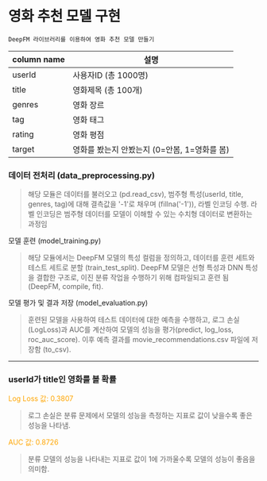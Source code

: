 # 영화 추천 모델 구현

<pre><code>DeepFM 라이브러리를 이용하여 영화 추천 모델 만들기</code></pre>


|column name|설명|
|---	|---	|
|userId|사용자ID (총 1000명)|
|title|영화제목 (총 100개)|
|genres|영화 장르|
|tag|영화 태그|
|rating|영화 평점|
|target|영화를 봤는지 안봤는지 (0=안봄, 1=영화를 봄)|


### 데이터 전처리 (data_preprocessing.py)

> 해당 모듈은 데이터를 불러오고 (pd.read_csv), 범주형 특성(userId, title, genres, tag)에 대해 결측값을 '-1'로 채우며 (fillna('-1')), 라벨 인코딩 수행. 라벨 인코딩은 범주형 데이터를 모델이 이해할 수 있는 수치형 데이터로 변환하는 과정임

모델 훈련 (model_training.py)

> 해당 모듈에서는 DeepFM 모델의 특성 컬럼을 정의하고, 데이터를 훈련 세트와 테스트 세트로 분할 (train_test_split). DeepFM 모델은 선형 특성과 DNN 특성을 결합한 구조로, 이진 분류 작업을 수행하기 위해 컴파일되고 훈련 됨 (DeepFM, compile, fit).

모델 평가 및 결과 저장 (model_evaluation.py)

> 훈련된 모델을 사용하여 테스트 데이터에 대한 예측을 수행하고, 로그 손실(LogLoss)과 AUC를 계산하여 모델의 성능을 평가(predict, log_loss, roc_auc_score). 이후 예측 결과를 movie_recommendations.csv 파일에 저장함 (to_csv).

***


### userId가 title인 영화를 볼 확률

<span style="color:orange"> Log Loss 값: 0.3807 </span>
> 로그 손실은 분류 문제에서 모델의 성능을 측정하는 지표로 값이 낮을수록 좋은 성능을 나타냄.

<span style="color:orange"> AUC 값: 0.8726 </span>
> 분류 모델의 성능을 나타내는 지표로 값이 1에 가까울수록 모델의 성능이 좋음을 의미함.
